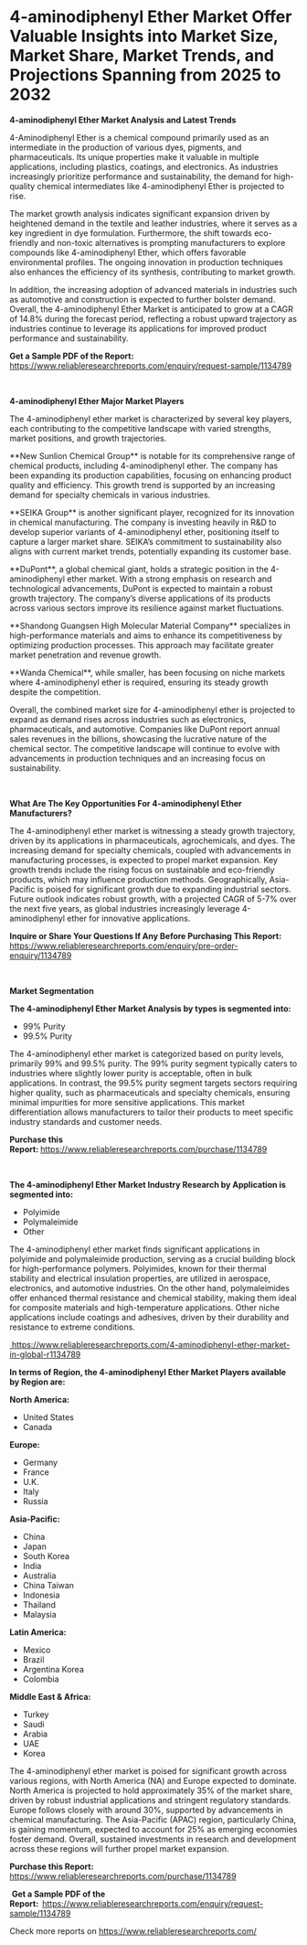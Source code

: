 <p><h1>4-aminodiphenyl Ether Market Offer Valuable Insights into Market Size, Market Share, Market Trends, and Projections Spanning from 2025 to 2032</h1></p><p><strong>4-aminodiphenyl Ether Market Analysis and Latest Trends</strong></p>
<p><p>4-Aminodiphenyl Ether is a chemical compound primarily used as an intermediate in the production of various dyes, pigments, and pharmaceuticals. Its unique properties make it valuable in multiple applications, including plastics, coatings, and electronics. As industries increasingly prioritize performance and sustainability, the demand for high-quality chemical intermediates like 4-aminodiphenyl Ether is projected to rise.</p><p>The market growth analysis indicates significant expansion driven by heightened demand in the textile and leather industries, where it serves as a key ingredient in dye formulation. Furthermore, the shift towards eco-friendly and non-toxic alternatives is prompting manufacturers to explore compounds like 4-aminodiphenyl Ether, which offers favorable environmental profiles. The ongoing innovation in production techniques also enhances the efficiency of its synthesis, contributing to market growth.</p><p>In addition, the increasing adoption of advanced materials in industries such as automotive and construction is expected to further bolster demand. Overall, the 4-aminodiphenyl Ether Market is anticipated to grow at a CAGR of 14.8% during the forecast period, reflecting a robust upward trajectory as industries continue to leverage its applications for improved product performance and sustainability.</p></p>
<p><strong>Get a Sample PDF of the Report:&nbsp;</strong> <a href="https://www.reliableresearchreports.com/enquiry/request-sample/1134789?utm_campaign=2279&utm_medium=2&utm_source=Github&utm_content=ia&utm_term=25032025&utm_id=4-aminodiphenyl-ether">https://www.reliableresearchreports.com/enquiry/request-sample/1134789</a></p>
<p>&nbsp;</p>
<p><strong>4-aminodiphenyl Ether Major Market Players</strong></p>
<p><p>The 4-aminodiphenyl ether market is characterized by several key players, each contributing to the competitive landscape with varied strengths, market positions, and growth trajectories. </p><p>**New Sunlion Chemical Group** is notable for its comprehensive range of chemical products, including 4-aminodiphenyl ether. The company has been expanding its production capabilities, focusing on enhancing product quality and efficiency. This growth trend is supported by an increasing demand for specialty chemicals in various industries.</p><p>**SEIKA Group** is another significant player, recognized for its innovation in chemical manufacturing. The company is investing heavily in R&D to develop superior variants of 4-aminodiphenyl ether, positioning itself to capture a larger market share. SEIKA’s commitment to sustainability also aligns with current market trends, potentially expanding its customer base.</p><p>**DuPont**, a global chemical giant, holds a strategic position in the 4-aminodiphenyl ether market. With a strong emphasis on research and technological advancements, DuPont is expected to maintain a robust growth trajectory. The company’s diverse applications of its products across various sectors improve its resilience against market fluctuations.</p><p>**Shandong Guangsen High Molecular Material Company** specializes in high-performance materials and aims to enhance its competitiveness by optimizing production processes. This approach may facilitate greater market penetration and revenue growth.</p><p>**Wanda Chemical**, while smaller, has been focusing on niche markets where 4-aminodiphenyl ether is required, ensuring its steady growth despite the competition.</p><p>Overall, the combined market size for 4-aminodiphenyl ether is projected to expand as demand rises across industries such as electronics, pharmaceuticals, and automotive. Companies like DuPont report annual sales revenues in the billions, showcasing the lucrative nature of the chemical sector. The competitive landscape will continue to evolve with advancements in production techniques and an increasing focus on sustainability.</p></p>
<p>&nbsp;</p>
<p><strong>What Are The Key Opportunities For 4-aminodiphenyl Ether Manufacturers?</strong></p>
<p><p>The 4-aminodiphenyl ether market is witnessing a steady growth trajectory, driven by its applications in pharmaceuticals, agrochemicals, and dyes. The increasing demand for specialty chemicals, coupled with advancements in manufacturing processes, is expected to propel market expansion. Key growth trends include the rising focus on sustainable and eco-friendly products, which may influence production methods. Geographically, Asia-Pacific is poised for significant growth due to expanding industrial sectors. Future outlook indicates robust growth, with a projected CAGR of 5-7% over the next five years, as global industries increasingly leverage 4-aminodiphenyl ether for innovative applications.</p></p>
<p><strong>Inquire or Share Your Questions If Any Before Purchasing This Report:</strong> <a href="https://www.reliableresearchreports.com/enquiry/pre-order-enquiry/1134789?utm_campaign=2279&utm_medium=2&utm_source=Github&utm_content=ia&utm_term=25032025&utm_id=4-aminodiphenyl-ether">https://www.reliableresearchreports.com/enquiry/pre-order-enquiry/1134789</a></p>
<p>&nbsp;</p>
<p><strong>Market Segmentation</strong></p>
<p><strong>The 4-aminodiphenyl Ether Market Analysis by types is segmented into:</strong></p>
<p><ul><li>99% Purity</li><li>99.5% Purity</li></ul></p>
<p><p>The 4-aminodiphenyl ether market is categorized based on purity levels, primarily 99% and 99.5% purity. The 99% purity segment typically caters to industries where slightly lower purity is acceptable, often in bulk applications. In contrast, the 99.5% purity segment targets sectors requiring higher quality, such as pharmaceuticals and specialty chemicals, ensuring minimal impurities for more sensitive applications. This market differentiation allows manufacturers to tailor their products to meet specific industry standards and customer needs.</p></p>
<p><strong>Purchase this Report:&nbsp;</strong><a href="https://www.reliableresearchreports.com/purchase/1134789?utm_campaign=2279&utm_medium=2&utm_source=Github&utm_content=ia&utm_term=25032025&utm_id=4-aminodiphenyl-ether">https://www.reliableresearchreports.com/purchase/1134789</a></p>
<p>&nbsp;</p>
<p><strong>The 4-aminodiphenyl Ether Market Industry Research by Application is segmented into:</strong></p>
<p><ul><li>Polyimide</li><li>Polymaleimide</li><li>Other</li></ul></p>
<p><p>The 4-aminodiphenyl ether market finds significant applications in polyimide and polymaleimide production, serving as a crucial building block for high-performance polymers. Polyimides, known for their thermal stability and electrical insulation properties, are utilized in aerospace, electronics, and automotive industries. On the other hand, polymaleimides offer enhanced thermal resistance and chemical stability, making them ideal for composite materials and high-temperature applications. Other niche applications include coatings and adhesives, driven by their durability and resistance to extreme conditions.</p></p>
<p><a href="https://www.reliableresearchreports.com/4-aminodiphenyl-ether-market-in-global-r1134789?utm_campaign=2279&utm_medium=2&utm_source=Github&utm_content=ia&utm_term=25032025&utm_id=4-aminodiphenyl-ether">&nbsp;https://www.reliableresearchreports.com/4-aminodiphenyl-ether-market-in-global-r1134789</a></p>
<p><strong>In terms of Region, the 4-aminodiphenyl Ether Market Players available by Region are:</strong></p>
<p>
    <p> <strong> North America: </strong>
        <ul>
            <li>United States</li>
            <li>Canada</li>
        </ul>
        </p> 
    <p> <strong> Europe: </strong>
        <ul>
            <li>Germany</li>
            <li>France</li>
            <li>U.K.</li>
            <li>Italy</li>
            <li>Russia</li>
        </ul>
        </p> 
    <p> <strong> Asia-Pacific: </strong>
        <ul>
            <li>China</li>
            <li>Japan</li>
            <li>South Korea</li>
            <li>India</li>
            <li>Australia</li>
            <li>China Taiwan</li>
            <li>Indonesia</li>
            <li>Thailand</li>
            <li>Malaysia</li>
        </ul>
        </p> 
    <p> <strong> Latin America: </strong>
        <ul>
            <li>Mexico</li>
            <li>Brazil</li>
            <li>Argentina Korea</li>
            <li>Colombia</li>
        </ul>
        </p> 
    <p> <strong> Middle East & Africa: </strong>
        <ul>
            <li>Turkey</li>
            <li>Saudi</li>
            <li>Arabia</li>
            <li>UAE</li>
            <li>Korea</li>
        </ul>
    </p>
    </p>
<p><p>The 4-aminodiphenyl ether market is poised for significant growth across various regions, with North America (NA) and Europe expected to dominate. North America is projected to hold approximately 35% of the market share, driven by robust industrial applications and stringent regulatory standards. Europe follows closely with around 30%, supported by advancements in chemical manufacturing. The Asia-Pacific (APAC) region, particularly China, is gaining momentum, expected to account for 25% as emerging economies foster demand. Overall, sustained investments in research and development across these regions will further propel market expansion.</p></p>
<p><strong>Purchase this Report: </strong><a href="https://www.reliableresearchreports.com/purchase/1134789?utm_campaign=2279&utm_medium=2&utm_source=Github&utm_content=ia&utm_term=25032025&utm_id=4-aminodiphenyl-ether">https://www.reliableresearchreports.com/purchase/1134789</a></p>
<p>&nbsp;<strong>Get a Sample PDF of the Report:&nbsp;&nbsp;</strong><a href="https://www.reliableresearchreports.com/enquiry/request-sample/1134789?utm_campaign=2279&utm_medium=2&utm_source=Github&utm_content=ia&utm_term=25032025&utm_id=4-aminodiphenyl-ether">https://www.reliableresearchreports.com/enquiry/request-sample/1134789</a></p>
<p><strong></strong></p>
<p>Check more reports on <a href="https://www.reliableresearchreports.com/?utm_campaign=2279&utm_medium=2&utm_source=Github&utm_content=ia&utm_term=25032025&utm_id=4-aminodiphenyl-ether">https://www.reliableresearchreports.com/</a></p>